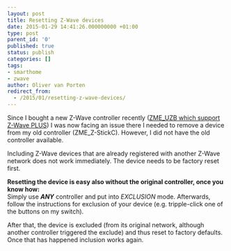 ```yaml
---
layout: post
title: Resetting Z-Wave devices
date: 2015-01-29 14:41:26.000000000 +01:00
type: post
parent_id: '0'
published: true
status: publish
categories: []
tags:
- smarthome
- zwave
author: Oliver van Porten
redirect_from:
  - /2015/01/resetting-z-wave-devices/
---
```

Since I bought a new Z-Wave controller recently ([ZME\_UZB which support Z-Wave PLUS](http://www.z-wave.me/index.php?id=28 "ZME_UZB")) I was now facing an issue there I needed to remove a device from my old controller (ZME\_Z-StickC). However, I did not have the old controller available.

Including Z-Wave devices that are already registered with another Z-Wave network does not work immediately. The device needs to be factory reset first.

**Resetting the device is easy also without the original controller, once you know how:**  
Simply use _**ANY**_ controller and put into _EXCLUSION_ mode. Afterwards, follow the instructions for exclusion of your device (e.g. tripple-click one of the buttons on my switch).

After that, the device is excluded (from its original network, although another controller triggered the exclude) and thus reset to factory defaults. Once that has happened inclusion works again.